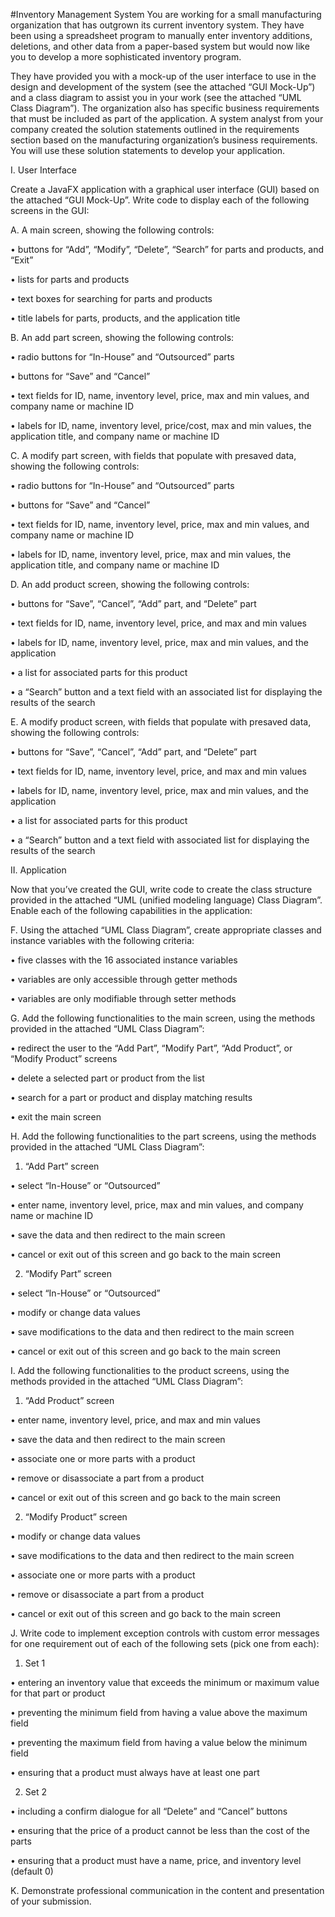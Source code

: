 #Inventory Management System
You are working for a small manufacturing organization that has outgrown its current inventory system. They have been using a spreadsheet program to manually enter inventory additions, deletions, and other data from a paper-based system but would now like you to develop a more sophisticated inventory program.


They have provided you with a mock-up of the user interface to use in the design and development of the system (see the attached “GUI Mock-Up”) and a class diagram to assist you in your work (see the attached “UML Class Diagram”). The organization also has specific business requirements that must be included as part of the application. A system analyst from your company created the solution statements outlined in the requirements section based on the manufacturing organization’s business requirements. You will use these solution statements to develop your application.

I. User Interface

Create a JavaFX application with a graphical user interface (GUI) based on the attached “GUI Mock-Up”. Write code to display each  of the following screens in the GUI: 


A.  A main screen, showing the following controls:

•  buttons for “Add”, “Modify”, “Delete”, “Search” for parts and products, and “Exit”

•  lists for parts and products

•  text boxes for searching for parts and products

•  title labels for parts, products, and the application title 


B.  An add part screen, showing the following controls:

•  radio buttons for “In-House” and “Outsourced” parts

•  buttons for “Save” and “Cancel”

•  text fields for ID, name, inventory level, price, max and min values, and company name or machine ID

•  labels for ID, name, inventory level, price/cost, max and min values, the application title, and company name or machine ID

 

C.  A modify part screen, with fields that populate with presaved data, showing the following controls:

•  radio buttons for “In-House” and “Outsourced” parts

•  buttons for “Save” and “Cancel”

•  text fields for ID, name, inventory level, price, max and min values, and company name or machine ID

•  labels for ID, name, inventory level, price, max and min values, the application title, and company name or machine ID

D. An add product screen, showing the following controls:

•  buttons for “Save”, “Cancel”, “Add” part, and “Delete” part

•  text fields for ID, name, inventory level, price, and max and min values

•  labels for ID, name, inventory level, price, max and min values, and the application

•  a list for associated parts for this product

•  a “Search” button and a text field with an associated list for displaying the results of the search

E.  A modify product screen, with fields that populate with presaved data, showing the following controls:

•  buttons for “Save”, “Cancel”, “Add” part, and “Delete” part

•  text fields for ID, name, inventory level, price, and max and min values

•  labels for ID, name, inventory level, price, max and min values, and the application

•  a list for associated parts for this product

•  a “Search” button and a text field with associated list for displaying the results of the search

II. Application


Now that you’ve created the GUI, write code to create the class structure provided in the attached “UML (unified modeling language) Class Diagram”. Enable each  of the following capabilities in the application:

 

F.  Using the attached “UML Class Diagram”, create appropriate classes and instance variables with the following criteria:

•  five classes with the 16 associated instance variables

•  variables are only accessible through getter methods

•  variables are only modifiable through setter methods

G.  Add the following functionalities to the main screen, using the methods provided in the attached “UML Class Diagram”:

•  redirect the user to the “Add Part”, “Modify Part”, “Add Product”, or “Modify Product” screens

•  delete a selected part or product from the list

•  search for a part or product and display matching results

•  exit the main screen

 

H.  Add the following functionalities to the part screens, using the methods provided in the attached “UML Class Diagram”:

1.  “Add Part” screen

•  select “In-House” or “Outsourced”

•  enter name, inventory level, price, max and min values, and company name or machine ID

•  save the data and then redirect to the main screen

•  cancel or exit out of this screen and go back to the main screen

2.  “Modify Part” screen

•  select “In-House” or “Outsourced”

•  modify or change data values

•  save modifications to the data and then redirect to the main screen

•  cancel or exit out of this screen and go back to the main screen

I.  Add the following functionalities to the product screens, using the methods provided in the attached “UML Class Diagram”:

1.  “Add Product” screen

•  enter name, inventory level, price, and max and min values

•  save the data and then redirect to the main screen

•  associate one or more parts with a product

•  remove or disassociate a part from a product

•  cancel or exit out of this screen and go back to the main screen

2.  “Modify Product” screen

•  modify or change data values

•  save modifications to the data and then redirect to the main screen

•  associate one or more parts with a product

•  remove or disassociate a part from a product

•  cancel or exit out of this screen and go back to the main screen

J.  Write code to implement exception controls with custom error messages for one requirement out of each of the following sets (pick one from each):

1.  Set 1

•  entering an inventory value that exceeds the minimum or maximum value for that part or product

•  preventing the minimum field from having a value above the maximum field

•  preventing the maximum field from having a value below the minimum field

•  ensuring that a product must always have at least one part

2.  Set 2

•  including a confirm dialogue for all “Delete” and “Cancel” buttons

•  ensuring that the price of a product cannot be less than the cost of the parts

•  ensuring that a product must have a name, price, and inventory level (default 0)

 

K.  Demonstrate professional communication in the content and presentation of your submission.
